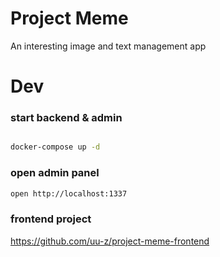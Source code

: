 # Project Meme
An interesting image and text management app


# Dev

### start backend & admin
```bash

docker-compose up -d 
```
### open admin panel

```bash
open http://localhost:1337

```


### frontend project
https://github.com/uu-z/project-meme-frontend